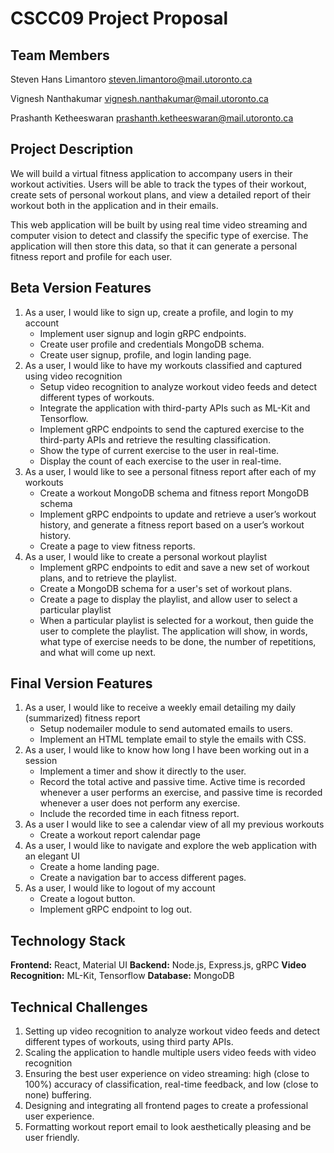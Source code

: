 # CSCC09 Project Proposal

## Team Members

Steven Hans Limantoro steven.limantoro@mail.utoronto.ca

Vignesh Nanthakumar vignesh.nanthakumar@mail.utoronto.ca

Prashanth Ketheeswaran prashanth.ketheeswaran@mail.utoronto.ca

## Project Description

We will build a virtual fitness application to accompany users in their workout activities. Users will be able to track the types of their workout, create sets of personal workout plans, and view a detailed report of their workout both in the application and in their emails.

This web application will be built by using real time video streaming and computer vision to detect and classify the specific type of exercise. The application will then store this data, so that it can generate a personal fitness report and profile for each user. 

## Beta Version Features

1. As a user, I would like to sign up, create a profile, and login to my account
    * Implement user signup and login gRPC endpoints.
    * Create user profile and credentials MongoDB schema.
    * Create user signup, profile, and login landing page.
2. As a user, I would like to have my workouts classified and captured using video recognition
    * Setup video recognition to analyze workout video feeds and detect different types of workouts.
    * Integrate the application with third-party APIs such as ML-Kit and Tensorflow.
    * Implement gRPC endpoints to send the captured exercise to the third-party APIs and retrieve the resulting classification. 
    * Show the type of current exercise to the user in real-time.
    * Display the count of each exercise to the user in real-time.
3. As a user, I would like to see a personal fitness report after each of my workouts
    * Create a workout MongoDB schema and fitness report MongoDB schema
    * Implement gRPC endpoints to update and retrieve a user’s workout history, and generate a fitness report based on a user’s workout history.
    * Create a page to view fitness reports.
4. As a user, I would like to create a personal workout playlist
    * Implement gRPC endpoints to edit and save a new set of workout plans, and to retrieve the playlist.
    * Create a MongoDB schema for a user's set of workout plans.
    * Create a page to display the playlist, and allow user to select a particular playlist 
    * When a particular playlist is selected for a workout, then guide the user to complete the playlist. The application will show, in words, what type of exercise needs to be done, the number of repetitions, and what will come up next. 

## Final Version Features

1. As a user, I would like to receive a weekly email detailing my daily (summarized) fitness report
    * Setup nodemailer module to send automated emails to users.
    * Implement an HTML template email to style the emails with CSS.
2. As a user, I would like to know how long I have been working out in a session 
    * Implement a timer and show it directly to the user.
    * Record the total active and passive time. Active time is recorded whenever a user performs an exercise, and passive time is recorded whenever a user does not perform any exercise.
    * Include the recorded time in each fitness report.
3. As a user I would like to see a calendar view of all my previous workouts
    * Create a workout report calendar page
4. As a user, I would like to navigate and explore the web application with an elegant UI
    * Create a home landing page.
    * Create a navigation bar to access different pages.
5. As a user, I would like to logout of my account
    * Create a logout button.
    * Implement gRPC endpoint to log out.

## Technology Stack

**Frontend:** React, Material UI
**Backend:** Node.js, Express.js, gRPC
**Video Recognition:** ML-Kit, Tensorflow
**Database:** MongoDB

## Technical Challenges

1. Setting up video recognition to analyze workout video feeds and detect different types of workouts, using third party APIs.
2. Scaling the application to handle multiple users video feeds with video recognition
3. Ensuring the best user experience on video streaming: high (close to 100%) accuracy of classification, real-time feedback, and low (close to none) buffering. 
4. Designing and integrating all frontend pages to create a professional user experience.
5. Formatting workout report email to look aesthetically pleasing and be user friendly.
